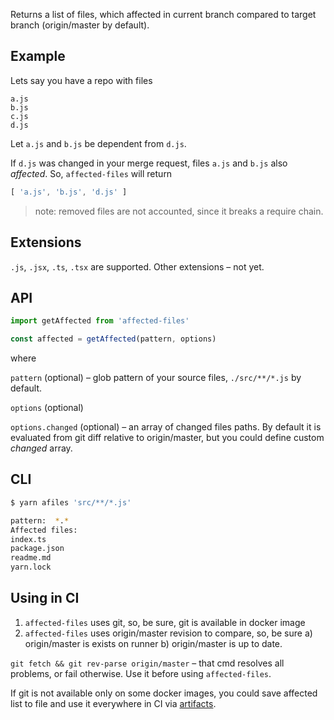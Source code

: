 Returns a list of files, which affected in current branch compared to target branch (origin/master by default).

## Example

Lets say you have a repo with files

```
a.js
b.js
c.js
d.js
```

Let `a.js` and `b.js` be dependent from `d.js`.

If `d.js` was changed in your merge request, files `a.js` and `b.js` also _affected_. So, `affected-files` will return

```js
[ 'a.js', 'b.js', 'd.js' ]
```

> note: removed files are not accounted, since it breaks a require chain.

## Extensions

`.js`, `.jsx`, `.ts`, `.tsx` are supported. Other extensions – not yet.

## API

```js
import getAffected from 'affected-files'

const affected = getAffected(pattern, options)
```

where

`pattern` (optional) – glob pattern of your source files, `./src/**/*.js` by default.

`options` (optional)

`options.changed` (optional) – an array of changed files paths. By default it is evaluated from git diff relative to origin/master, but you could define custom _changed_ array.

## CLI

```sh
$ yarn afiles 'src/**/*.js'

pattern:  *.*
Affected files:
index.ts
package.json
readme.md
yarn.lock
```

## Using in CI

1. `affected-files` uses git, so, be sure, git is available in docker image
2. `affected-files` uses origin/master revision to compare, so, be sure a) origin/master is exists on runner b) origin/master is up to date.

`git fetch && git rev-parse origin/master` – that cmd resolves all problems, or fail otherwise. Use it before using `affected-files`.

If git is not available only on some docker images, you could save affected list to file and use it everywhere in CI via [artifacts](https://docs.gitlab.com/ee/user/project/pipelines/job_artifacts.html).
